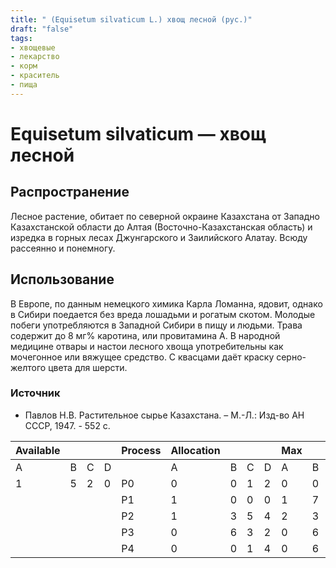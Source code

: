 ```yaml
---
title: " (Equisetum silvaticum L.) хвощ лесной (рус.)"
draft: "false"
tags:
- хвощевые
- лекарство
- корм
- краситель
- пища
---
```

# Equisetum silvaticum — хвощ лесной
## Распространение
Лесное растение, обитает по северной окраине Казахстана от Западно Казахстанской области до Алтая (Восточно-Казахстанская область) и изредка в горных лесах Джунгарского и Заилийского Алатау. Всюду рассеянно и понемногу. 

## Использование
В Европе, по данным немецкого химика Карла Ломанна, ядовит, однако в Сибири поедается без вреда лошадьми и рогатым скотом. Молодые побеги употребляются в Западной Сибири в пищу и людьми. Трава содержит до 8 мг% каротина, или провитамина А. В народной медицине отвары и настои лесного хвоща употребительны как мочегонное или вяжущее средство. С квасцами даёт краску серно-желтого цвета для шерсти.
### Источник
* Павлов Н.В. Растительное сырье Казахстана. – М.-Л.: Изд-во АН СССР, 1947. - 552 с.

| Available  |||| Process   | Allocation    ||||     Max      ||||
|---|---|---|---|-----------|-----|---|---|----|---|---|---|-----|
| A | B | C | D |           |   A | B | C | D  | A | B | C | D   |
| 1 | 5 | 2 | 0 | P0        |   0 | 0 | 1 | 2  | 0 | 0 | 1 | 2   |
|            |||| P1        |   1 | 0 | 0 | 0  | 1 | 7 | 5 | 0   |
|            |||| P2        |   1 | 3 | 5 | 4  | 2 | 3 | 5 | 6   |
|            |||| P3        |   0 | 6 | 3 | 2  | 0 | 6 | 5 | 2   |
|            |||| P4        |   0 | 0 | 1 | 4  | 0 | 6 | 5 | 6   |
